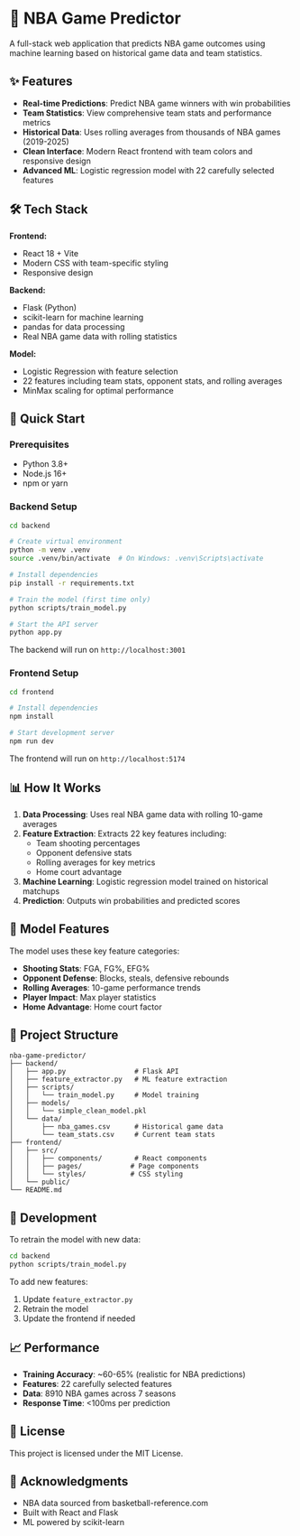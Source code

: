 # 🏀 NBA Game Predictor

A full-stack web application that predicts NBA game outcomes using machine learning based on historical game data and team statistics.

## ✨ Features

- **Real-time Predictions**: Predict NBA game winners with win probabilities
- **Team Statistics**: View comprehensive team stats and performance metrics
- **Historical Data**: Uses rolling averages from thousands of NBA games (2019-2025)
- **Clean Interface**: Modern React frontend with team colors and responsive design
- **Advanced ML**: Logistic regression model with 22 carefully selected features

## 🛠️ Tech Stack

**Frontend:**
- React 18 + Vite
- Modern CSS with team-specific styling
- Responsive design

**Backend:**
- Flask (Python)
- scikit-learn for machine learning
- pandas for data processing
- Real NBA game data with rolling statistics

**Model:**
- Logistic Regression with feature selection
- 22 features including team stats, opponent stats, and rolling averages
- MinMax scaling for optimal performance

## 🚀 Quick Start

### Prerequisites
- Python 3.8+
- Node.js 16+
- npm or yarn

### Backend Setup

```bash
cd backend

# Create virtual environment
python -m venv .venv
source .venv/bin/activate  # On Windows: .venv\Scripts\activate

# Install dependencies
pip install -r requirements.txt

# Train the model (first time only)
python scripts/train_model.py

# Start the API server
python app.py
```

The backend will run on `http://localhost:3001`

### Frontend Setup

```bash
cd frontend

# Install dependencies
npm install

# Start development server
npm run dev
```

The frontend will run on `http://localhost:5174`

## 📊 How It Works

1. **Data Processing**: Uses real NBA game data with rolling 10-game averages
2. **Feature Extraction**: Extracts 22 key features including:
   - Team shooting percentages
   - Opponent defensive stats
   - Rolling averages for key metrics
   - Home court advantage
3. **Machine Learning**: Logistic regression model trained on historical matchups
4. **Prediction**: Outputs win probabilities and predicted scores

## 🎯 Model Features

The model uses these key feature categories:
- **Shooting Stats**: FGA, FG%, EFG%
- **Opponent Defense**: Blocks, steals, defensive rebounds
- **Rolling Averages**: 10-game performance trends
- **Player Impact**: Max player statistics
- **Home Advantage**: Home court factor

## 📁 Project Structure

```
nba-game-predictor/
├── backend/
│   ├── app.py                 # Flask API
│   ├── feature_extractor.py   # ML feature extraction
│   ├── scripts/
│   │   └── train_model.py     # Model training
│   ├── models/
│   │   └── simple_clean_model.pkl
│   └── data/
│       ├── nba_games.csv      # Historical game data
│       └── team_stats.csv     # Current team stats
├── frontend/
│   ├── src/
│   │   ├── components/        # React components
│   │   ├── pages/            # Page components
│   │   └── styles/           # CSS styling
│   └── public/
└── README.md
```

## 🔄 Development

To retrain the model with new data:

```bash
cd backend
python scripts/train_model.py
```

To add new features:
1. Update `feature_extractor.py`
2. Retrain the model
3. Update the frontend if needed

## 📈 Performance

- **Training Accuracy**: ~60-65% (realistic for NBA predictions)
- **Features**: 22 carefully selected features
- **Data**: 8910 NBA games across 7 seasons
- **Response Time**: <100ms per prediction

## 📄 License

This project is licensed under the MIT License.

## 🙏 Acknowledgments

- NBA data sourced from basketball-reference.com
- Built with React and Flask
- ML powered by scikit-learn